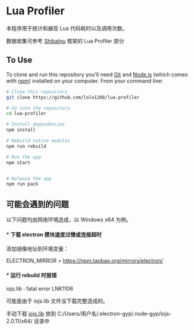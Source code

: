 # Lua Profiler

本程序用于统计和展现 Lua 代码耗时以及调用次数。

数据收集可参考 [ShibaInu](https://github.com/lolo1208/unity3d-lolo/tree/master/Assets/Framework/ShibaInu/Utils/Profiling) 框架的 Lua Profiler 部分


## To Use

To clone and run this repository you'll need [Git](https://git-scm.com) and [Node.js](https://nodejs.org/en/download/) (which comes with [npm](http://npmjs.com)) installed on your computer. From your command line:

```bash
# Clone this repository
git clone https://github.com/lolo1208/lua-profiler

# Go into the repository
cd lua-profiler

# Install dependencies
npm install

# Rebuild native modules
npm run rebuild

# Run the app
npm start


# Release the app
npm run pack
```


## 可能会遇到的问题

以下问题均由网络环境造成，以 Windows x64 为例。

#### * 下载 electron 模块速度过慢或连接超时
添加镜像地址到环境变量：

ELECTRON_MIRROR = https://npm.taobao.org/mirrors/electron/

#### * 运行 rebuild 时报错
iojs.lib : fatal error LNK1106

可能是由于 iojs.lib 文件没下载完整造成的。

手动下载 [iojs.lib](https://gh-contractor-zcbenz.s3.amazonaws.com/atom-shell/dist/v2.0.11/win-x64/iojs.lib) 放到 C:/Users/用户名/.electron-gyp/.node-gyp/iojs-2.0.11/x64/ 目录中

